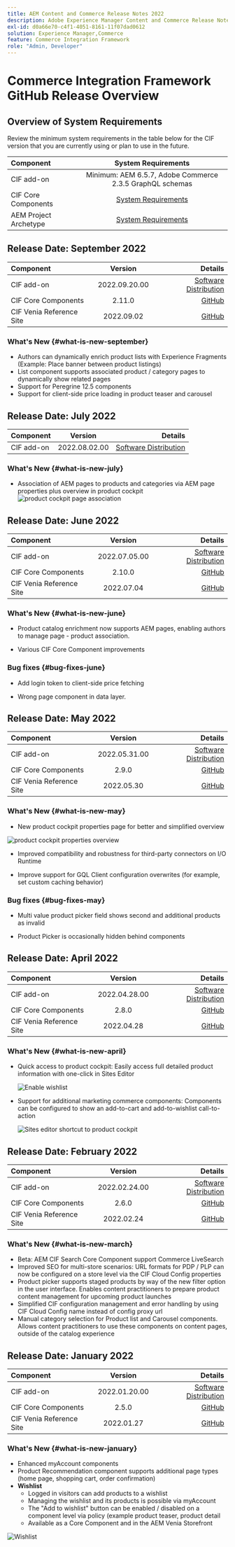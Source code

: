 ```yaml
---
title: AEM Content and Commerce Release Notes 2022
description: Adobe Experience Manager Content and Commerce Release Notes 2022.
exl-id: d0a66e70-c4f1-4051-8161-11f07dad0612
solution: Experience Manager,Commerce
feature: Commerce Integration Framework
role: "Admin, Developer"
---
```

# Commerce Integration Framework GitHub Release Overview

## Overview of System Requirements

Review the minimum system requirements in the table below for the CIF version that you are currently using or plan to use in the future.

|Component| System Requirements|
|:-------|:-----:|
|CIF add-on |Minimum: AEM 6.5.7, Adobe Commerce 2.3.5 GraphQL schemas|
|CIF Core Components |[System Requirements](https://github.com/adobe/aem-core-cif-components/blob/master/VERSIONS.md)|
|AEM Project Archetype |[System Requirements](https://github.com/adobe/aem-project-archetype/blob/master/VERSIONS.md)|

## Release Date: September  2022

|Component| Version| Details|
|:-------|:-----:|---------------------:|
|CIF add-on | 2022.09.20.00|[Software Distribution](https://experience.adobe.com/#/downloads/content/software-distribution/en/aem.html?package=%2Fcontent%2Fsoftware-distribution%2Fen%2Fdetails.html%2Fcontent%2Fdam%2Faem%2Fpublic%2Faem-commerce-addon-65-2022.09.20.00.zip)|
|CIF Core Components |2.11.0|[GitHub](https://github.com/adobe/aem-core-cif-components/releases/tag/core-cif-components-reactor-2.11.0)|
|CIF Venia Reference Site| 2022.09.02|[GitHub](https://github.com/adobe/aem-cif-guides-venia/releases/tag/venia-2022.09.02)|

### What's New {#what-is-new-september}

* Authors can dynamically enrich product lists with Experience Fragments (Example: Place banner between product listings)
* List component supports associated product / category pages to dynamically show related pages
* Support for Peregrine 12.5 components
* Support for client-side price loading in product teaser and carousel

## Release Date: July  2022

|Component| Version| Details|
|:-------|:-----:|---------------------:|
|CIF add-on | 2022.08.02.00|[Software Distribution](https://experience.adobe.com/#/downloads/content/software-distribution/en/aem.html?package=%2Fcontent%2Fsoftware-distribution%2Fen%2Fdetails.html%2Fcontent%2Fdam%2Faem%2Fpublic%2Faem-commerce-addon-65-2022.08.02.00.zip)|

### What's New {#what-is-new-july}

* Association of AEM pages to products and categories via AEM page properties plus overview in product cockpit
 ![product cockpit page association](/help/assets/CIF/product_cockpit_page_association.png)

## Release Date: June  2022

|Component| Version| Details|
|:-------|:-----:|---------------------:|
|CIF add-on | 2022.07.05.00|[Software Distribution](https://experience.adobe.com/#/downloads/content/software-distribution/en/aem.html?package=%2Fcontent%2Fsoftware-distribution%2Fen%2Fdetails.html%2Fcontent%2Fdam%2Faem%2Fpublic%2Faem-commerce-addon-65-2022.07.05.00.zip)|
|CIF Core Components |2.10.0|[GitHub](https://github.com/adobe/aem-core-cif-components/releases/tag/core-cif-components-reactor-2.10.0)|
|CIF Venia Reference Site| 2022.07.04|[GitHub](https://github.com/adobe/aem-cif-guides-venia/releases/tag/venia-2022.07.04)|

### What's New {#what-is-new-june}

* Product catalog enrichment now supports AEM pages, enabling authors to manage page - product association.

* Various CIF Core Component improvements

### Bug fixes {#bug-fixes-june}

* Add login token to client-side price fetching

* Wrong page component in data layer.

## Release Date: May  2022

|Component| Version| Details|
|:-------|:-----:|---------------------:|
|CIF add-on | 2022.05.31.00|[Software Distribution](https://experience.adobe.com/#/downloads/content/software-distribution/en/aem.html?package=%2Fcontent%2Fsoftware-distribution%2Fen%2Fdetails.html%2Fcontent%2Fdam%2Faem%2Fpublic%2Faem-commerce-addon-65-2022.05.31.00.zip)|
|CIF Core Components |2.9.0|[GitHub](https://github.com/adobe/aem-core-cif-components/releases/tag/core-cif-components-reactor-2.9.0)|
|CIF Venia Reference Site| 2022.05.30|[GitHub](https://github.com/adobe/aem-cif-guides-venia/releases/tag/venia-2022.05.30)|

### What's New {#what-is-new-may}

* New product cockpit properties page for better and simplified overview

 ![product cockpit properties overview](/help/assets/CIF/product_cockpit_properties_overview.png)

* Improved compatibility and robustness for third-party connectors on I/O Runtime

* Improve support for GQL Client configuration overwrites (for example, set custom caching behavior)

### Bug fixes {#bug-fixes-may}

* Multi value product picker field shows second and additional products as invalid

* Product Picker is occasionally hidden behind components

## Release Date: April  2022

|Component| Version| Details|
|:-------|:-----:|---------------------:|
|CIF add-on | 2022.04.28.00|[Software Distribution](https://experience.adobe.com/#/downloads/content/software-distribution/en/aem.html?package=%2Fcontent%2Fsoftware-distribution%2Fen%2Fdetails.html%2Fcontent%2Fdam%2Faem%2Fpublic%2Faem-commerce-addon-65-2022.04.28.00.zip)|
|CIF Core Components |2.8.0|[GitHub](https://github.com/adobe/aem-core-cif-components/releases/tag/core-cif-components-reactor-2.8.0)|
|CIF Venia Reference Site| 2022.04.28|[GitHub](https://github.com/adobe/aem-cif-guides-venia/releases/tag/venia-2022.04.28)|

### What's New {#what-is-new-april}

* Quick access to product cockpit: Easily access full detailed product information with one-click in Sites Editor

    ![Enable wishlist](/help/assets/CIF/enable-wishlist.png)

* Support for additional marketing commerce components:  Components can be configured to show an add-to-cart and add-to-wishlist call-to-action

    ![Sites editor shortcut to product cockpit](/help/assets/CIF/sites-editor-shortcut-to-cockpit.png)

## Release Date: February  2022

|Component| Version| Details|
|:-------|:-----:|---------------------:|
|CIF add-on | 2022.02.24.00|[Software Distribution](https://experience.adobe.com/#/downloads/content/software-distribution/en/aem.html?package=%2Fcontent%2Fsoftware-distribution%2Fen%2Fdetails.html%2Fcontent%2Fdam%2Faem%2Fpublic%2Faem-commerce-addon-65-2022.02.24.00.zip)|
|CIF Core Components |2.6.0|[GitHub](https://github.com/adobe/aem-core-cif-components/releases/tag/core-cif-components-reactor-2.6.0)|
|CIF Venia Reference Site| 2022.02.24|[GitHub](https://github.com/adobe/aem-cif-guides-venia/releases/tag/venia-2022.02.24)|

### What's New {#what-is-new-march}

* Beta: AEM CIF Search Core Component support Commerce LiveSearch
* Improved SEO for multi-store scenarios: URL formats for PDP / PLP can now be configured on a store level via the CIF Cloud Config properties
* Product picker supports staged products by way of the new filter option in the user interface. Enables content practitioners to prepare product content management for upcoming product launches
* Simplified CIF configuration management and error handling by using CIF Cloud Config name instead of config proxy url
* Manual category selection for Product list and Carousel components. Allows content practitioners to use these components on content pages, outside of the catalog experience

## Release Date: January  2022

|Component| Version| Details|
|:-------|:-----:|---------------------:|
|CIF add-on | 2022.01.20.00|[Software Distribution](https://experience.adobe.com/#/downloads/content/software-distribution/en/aem.html?package=%2Fcontent%2Fsoftware-distribution%2Fen%2Fdetails.html%2Fcontent%2Fdam%2Faem%2Fpublic%2Faem-commerce-addon-65-2022.01.20.00.zip)|
|CIF Core Components |2.5.0|[GitHub](https://github.com/adobe/aem-core-cif-components/releases/tag/core-cif-components-reactor-2.5.0)|
|CIF Venia Reference Site| 2022.01.27|[GitHub](https://github.com/adobe/aem-cif-guides-venia/releases/tag/venia-2022.01.27)|

### What's New {#what-is-new-january}

* Enhanced myAccount components
* Product Recommendation component supports additional page types (home page, shopping cart, order confirmation)
* **Wishlist**
  * Logged in visitors can add products to a wishlist
  * Managing the wishlist and its products is possible via myAccount
  * The "Add to wishlist" button can be enabled / disabled on a component level via policy (example product teaser, product detail
  * Available as a Core Component and in the AEM Venia Storefront

![Wishlist](/help/assets/CIF/wishlist.png)
